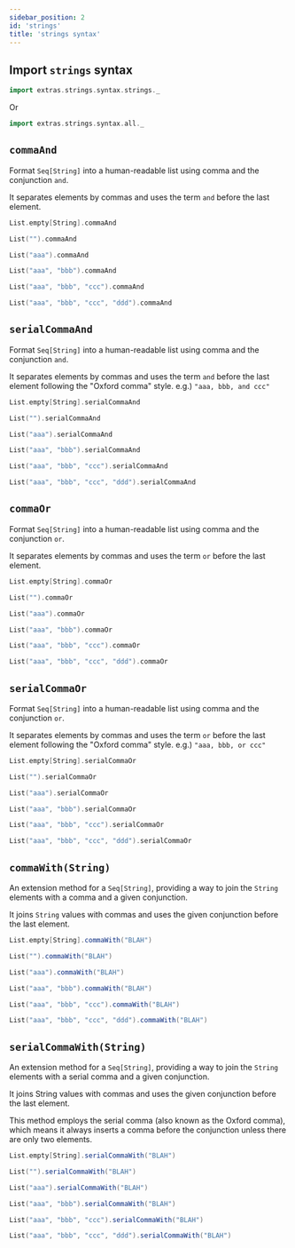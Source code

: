 ```yaml
---
sidebar_position: 2
id: 'strings'
title: 'strings syntax'
---
```


## Import `strings` syntax

```scala mdoc
import extras.strings.syntax.strings._
```
Or
```scala
import extras.strings.syntax.all._
```

## `commaAnd`

Format `Seq[String]` into a human-readable list using comma and the conjunction `and`.

It separates elements by commas and uses the term `and` before the last element.

```scala mdoc
List.empty[String].commaAnd

List("").commaAnd

List("aaa").commaAnd

List("aaa", "bbb").commaAnd

List("aaa", "bbb", "ccc").commaAnd

List("aaa", "bbb", "ccc", "ddd").commaAnd
```

## `serialCommaAnd`

Format `Seq[String]` into a human-readable list using comma and the conjunction `and`.

It separates elements by commas and uses the term `and` before the last element following the "Oxford comma" style.  e.g.) `"aaa, bbb, and ccc"`

```scala mdoc
List.empty[String].serialCommaAnd

List("").serialCommaAnd

List("aaa").serialCommaAnd

List("aaa", "bbb").serialCommaAnd

List("aaa", "bbb", "ccc").serialCommaAnd

List("aaa", "bbb", "ccc", "ddd").serialCommaAnd

```

## `commaOr`

Format `Seq[String]` into a human-readable list using comma and the conjunction `or`.

It separates elements by commas and uses the term `or` before the last element.

```scala mdoc
List.empty[String].commaOr

List("").commaOr

List("aaa").commaOr

List("aaa", "bbb").commaOr

List("aaa", "bbb", "ccc").commaOr

List("aaa", "bbb", "ccc", "ddd").commaOr
```

## `serialCommaOr`

Format `Seq[String]` into a human-readable list using comma and the conjunction `or`.

It separates elements by commas and uses the term `or` before the last element following the "Oxford comma" style.  e.g.) `"aaa, bbb, or ccc"`

```scala mdoc
List.empty[String].serialCommaOr

List("").serialCommaOr

List("aaa").serialCommaOr

List("aaa", "bbb").serialCommaOr

List("aaa", "bbb", "ccc").serialCommaOr

List("aaa", "bbb", "ccc", "ddd").serialCommaOr
```


## `commaWith(String)`

An extension method for a `Seq[String]`, providing a way to join the `String` elements with a comma and a given
conjunction.

It joins `String` values with commas and uses the given conjunction before the last element.

```scala mdoc
List.empty[String].commaWith("BLAH")

List("").commaWith("BLAH")

List("aaa").commaWith("BLAH")

List("aaa", "bbb").commaWith("BLAH")

List("aaa", "bbb", "ccc").commaWith("BLAH")

List("aaa", "bbb", "ccc", "ddd").commaWith("BLAH")

```

## `serialCommaWith(String)`

An extension method for a `Seq[String]`, providing a way to join the `String` elements with a serial comma and a given
conjunction.

It joins String values with commas and uses the given conjunction before the last element.

This method employs the serial comma (also known as the Oxford comma),
which means it always inserts a comma before the conjunction unless there are only two elements.

```scala mdoc
List.empty[String].serialCommaWith("BLAH")

List("").serialCommaWith("BLAH")

List("aaa").serialCommaWith("BLAH")

List("aaa", "bbb").serialCommaWith("BLAH")

List("aaa", "bbb", "ccc").serialCommaWith("BLAH")

List("aaa", "bbb", "ccc", "ddd").serialCommaWith("BLAH")
```
